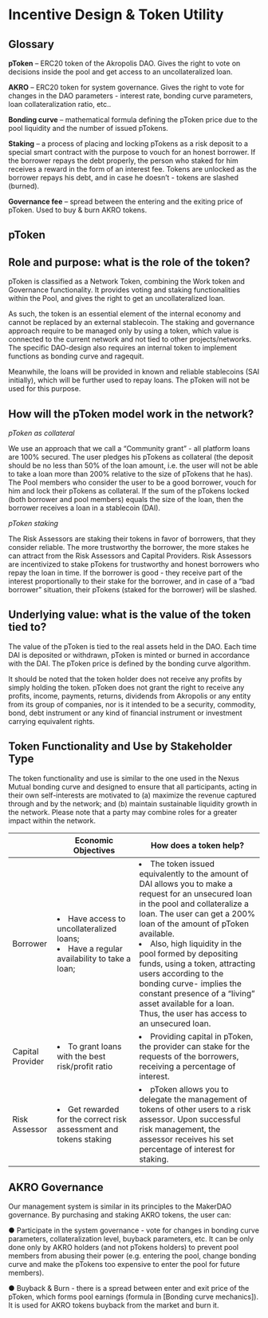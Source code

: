 # Incentive Design & Token Utility

## Glossary

**pToken**  –  ERC20 token of the Akropolis DAO. Gives the right to vote on decisions inside the pool and get access to an uncollateralized loan.

**AKRO** – ERC20 token for system governance. Gives the right to vote for changes in the DAO parameters - interest rate, bonding curve parameters, loan collateralization ratio, etc..

**Bonding curve** – mathematical formula defining the pToken price due to the pool liquidity and the number of issued pTokens.

**Staking** – a process of placing and locking pTokens as a risk deposit to a special smart contract with the purpose to vouch for an honest borrower. If the borrower repays the debt properly, the person who staked for him receives a reward in the form of an interest fee. Tokens are unlocked as the borrower repays his debt, and in case he doesn’t - tokens are slashed (burned).  

**Governance fee** – spread between the entering and the exiting price of pToken. Used to buy & burn AKRO tokens.

## pToken

## Role and purpose: what is the role of the token?

pToken is classified as a Network Token, combining the Work token and Governance functionality. It provides voting and staking functionalities within the Pool, and gives the right to get an uncollateralized loan.

As such, the token is an essential element of the internal economy and cannot be replaced by an external stablecoin. The staking and governance approach require to be managed only by using a token, which value is connected to the current network and not tied to other projects/networks. The specific DAO-design also requires an internal token to implement functions as bonding curve and ragequit.

Meanwhile, the loans will be provided in known and reliable stablecoins (SAI initially), which will be further used to repay loans. The pToken will not be used for this purpose.

## How will the pToken model work in the network?

*pToken as collateral*

We use an approach that we call a “Community grant” - all platform loans are 100% secured. The user pledges his pTokens as collateral (the deposit should be no less than 50% of the loan amount, i.e. the user will not be able to take a loan more than 200% relative to the size of pTokens that he has). The Pool members who consider the user to be a good borrower, vouch for him and lock their pTokens as collateral. If the sum of the pTokens locked (both borrower and pool members) equals the size of the loan, then the borrower receives a loan in a stablecoin (DAI).

*pToken staking*

The Risk Assessors are staking their tokens in favor of borrowers, that they consider reliable. The more trustworthy the borrower, the more stakes he can attract from the Risk Assessors and Capital Providers. Risk Assessors are incentivized to stake pTokens for trustworthy and honest borrowers who repay the loan in time. If the borrower is good - they receive part of the interest proportionally to their stake for the borrower, and in case of a “bad borrower” situation, their pTokens (staked for the borrower) will be slashed.

## Underlying value: what is the value of the token tied to?

The value of the pToken is tied to the real assets held in the DAO. Each time DAI is deposited or withdrawn, pToken is minted or burned in accordance with the DAI. The pToken price is defined by the bonding curve algorithm.

It should be noted that the token holder does not receive any profits by simply holding the token. pToken does not grant the right to receive any profits, income, payments, returns, dividends from Akropolis or any entity from its group of companies, nor is it intended to be a security, commodity, bond, debt instrument or any kind of financial instrument or investment carrying equivalent rights.

## Token Functionality and Use by Stakeholder Type

The token functionality and use is similar to the one used in the Nexus Mutual bonding curve and designed to ensure that all participants, acting in their own self-interests are motivated to (a) maximize the revenue captured through and by the network; and (b) maintain sustainable liquidity growth in the network. Please note that a party may combine roles for a greater impact within the network.


|    	|      **Economic Objectives**      	|   **How does a token help?**	|
|----------	|-------------	|---	|
| Borrower 	|  <li>Have access to uncollateralized loans; <li>Have a regular availability to take a loan;|  <li>The token issued equivalently to the amount of DAI allows you to make a request for an unsecured loan in the pool and collateralize a loan. The user can get a 200% loan of the amount of pToken available. <li>Also, high liquidity in the pool formed by depositing funds, using a token, attracting users according to the bonding curve-  implies the constant presence of a “living” asset available for a loan. Thus, the user has access to an unsecured loan.  |
| Capital Provider 	|  <li>To grant loans with the best risk/profit ratio  |  <li>Providing capital in pToken, the provider can stake for the requests of the borrowers, receiving a percentage of interest.  |
|  Risk Assessor  |  <li>Get rewarded for the correct risk assessment and tokens staking  |  <li>pToken allows you to delegate the management of tokens of other users to a risk assessor. Upon successful risk management, the assessor receives his set percentage of interest for staking.  |


## AKRO Governance

Our management system is similar in its principles to the MakerDAO governance.
By purchasing and staking AKRO tokens, the user can:

●	Participate in the system governance - vote for changes in bonding curve parameters, collateralization level, buyback parameters, etc. It can be only done only by AKRO holders (and not pTokens holders) to prevent pool members from abusing their power (e.g. entering the pool, change bonding curve and make the pTokens too expensive to enter the pool for future members). 

●	Buyback & Burn - there is a spread between enter and exit price of the pToken, which forms pool earnings (formula in [Bonding curve mechanics]). It is used for AKRO tokens buyback from the market and burn it.



<br/><br/>